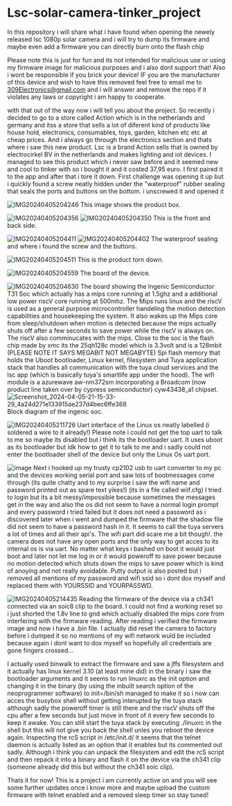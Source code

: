 # Lsc-solar-camera-tinker_project
In this repository i will share what i have found when opening the newely released lsc 1080p solar camera and i will try to dump its firmware and maybe even add a firmware you can directly burn onto the flash chip

Please note this is just for fun and its not intended for malicious use or using my firmware image for malicious purposes and i also dont support that! Also i wont be responsible if you brick your device! IF you are the manufacturer of this device and wish to have this removed feel free to email me to 309Electronics@gmail.com and i will answer and remove the repo if it violates any laws or copyright i am happy to cooperate.

with that out of the way now i will tell you about the project.
So recently i decided to go to a store called Action which is in the netherlands and germany and itss a store that sells a lot of diferent kind of products like house hold, electronics, consumables, toys, garden, kitchen etc etc at cheap prices. And i always go through the electronics section and thats where i saw this new product. Lsc is a brand Action sells that is owned by electrocirkel BV in the netherlands and makes lighting and iot devices. I managed to see this product which i never saw before and it seemed new and cool to tinker with so i bought it and it costed 37,95 euro. I first paired it to the app and after that i tore it down. First challenge was opening it up but i quickly found a screw neatly hidden under the "waterproof" rubber sealing that seals the ports and buttons on the bottom. i unscrewed it and opened it 

![IMG20240405204246](https://github.com/RX309Electronics/Lsc-solar-camera-tinker_project/assets/114357631/30715905-8020-493a-9cb5-4a730b3f65ec)
This image shows the product box.


![IMG20240405204356](https://github.com/RX309Electronics/Lsc-solar-camera-tinker_project/assets/114357631/5bce3bdd-f19b-40bc-a4bf-6bda1f9fc7eb)
![IMG20240405204350](https://github.com/RX309Electronics/Lsc-solar-camera-tinker_project/assets/114357631/7cc7b516-69b7-4c06-9cfc-cb9599c9783c)
This is the front and back side.


![IMG20240405204411](https://github.com/RX309Electronics/Lsc-solar-camera-tinker_project/assets/114357631/b7fb34d2-a296-431c-88de-989d1d944475)
![IMG20240405204402](https://github.com/RX309Electronics/Lsc-solar-camera-tinker_project/assets/114357631/f362a0d4-fcc2-4b70-9a15-7c63939ee06b)
The waterproof sealing and where i found the screw and the buttons.


![IMG20240405204511](https://github.com/RX309Electronics/Lsc-solar-camera-tinker_project/assets/114357631/067385e1-bab2-4ee0-bedf-a6e99f4bacd5)
This is the product torn down.


![IMG20240405204559](https://github.com/RX309Electronics/Lsc-solar-camera-tinker_project/assets/114357631/043e1ddb-e373-44b8-96fa-8ead36223585)
The board of the device.


![IMG20240405204630](https://github.com/RX309Electronics/Lsc-solar-camera-tinker_project/assets/114357631/4e0f71f4-22af-4476-883b-c91f75bbf9d0)
The board showing the Ingenic Semiconductor T31 Soc which actually has a mips core running at 1.5ghz and a additional low power riscV core running at 500mhz. The Mips runs linux and the riscV is used as a general purpose microcontroller handeling the motion detection capabilities and housekeeping the system. It also wakes up the Mips core from sleep/shutdown when motion is detected because the mips actually shuts off after a few seconds to save power while the riscV is always on. The riscV also comminucates with the mips. Close to the soc is the flash chip made by xmc its the 25qh128c model which is 3.3volt and is a 128mbit (PLEASE NOTE IT SAYS MEGABIT NOT MEGABYTE) Spi flash memory that holds the Uboot bootloader, Linux kernel, filesystem and Tuya application stack that handles all communication with the tuya cloud services and the lsc app (which is basically tuya's smartlife app under the hood). The wifi module is a azurewave aw-nm372sm incorporating a Broadcom (now product line taken over by cypress semiconductor) cyw43438_a1 chipset.
![Screenshot_2024-04-05-21-15-33-29_4a24d271e133915ae237d4bec6ffe368](https://github.com/RX309Electronics/Lsc-solar-camera-tinker_project/assets/114357631/597c9342-05f8-47c4-82f6-60e2866e8bd1)
Block diagram of the ingenic soc.


![IMG20240405211726](https://github.com/RX309Electronics/Lsc-solar-camera-tinker_project/assets/114357631/aa1a4e0e-440a-4b58-ae16-d3f22ec3cefa)
Uart interface of the Linux os neatly labelled (i soldered a wire to it already!) Please note i could not get the top uart to talk to me so maybe its disabled but i think its the bootloader uart. It uses uboot as its bootloader but idk how to get it to talk to me and i sadly could not enter the bootloader shell of the device but only the Linux Os uart port. 


![image](https://github.com/RX309Electronics/Lsc-solar-camera-tinker_project/assets/114357631/11be442c-83b7-4088-827c-0ae063f12bb2)
Next i hooked up my trusty cp2102 usb to uart converter to my pc and the devices working serial port and saw lots of bootmessages come through (its quite chatty and to my surprise i saw the wifi name and password printed out as spare text yikes!) (its in a file called wiif.cfg) I tried to login but its a bit messy/impossible because sometimes the messages get in the way and also the os did not seem to have a normal login prompt and every password i tried failed but it does not need a password as i discovered later when i went and dumped the firmware that the shadow file did not seem to have a password hash in it. It seems to call the tuya servers a lot of times and all their api's. The wifi part did scare me a bit though!. the camera does not have any open ports and the only way to get acces to its internal os is via uart. No matter what keys i bashed on boot it would just boot and later not let me log in or it would poweroff to save power because no motion detected which shuts down the mips to save power which is kind of anoying and not really avoidable. 
Putty output is also posted but i removed all mentions of my password and wifi ssid so i dont dox myself and replaced them with YOURSSID and YOURPASSWD.


![IMG20240405214435](https://github.com/RX309Electronics/Lsc-solar-camera-tinker_project/assets/114357631/345a1de1-40bb-4e51-a02e-4654b57aad76)
Reading the firmware of the device via a ch341 connected via an soic8 clip to the board. I could not find a working reset so i just shorted the 1.8v line to gnd which actually disabled the mips core from interfering with the firmware reading. After reading i verified the firmware image and now i have a .bin file. I actually did reset the camera to factory before i dumped it so no mentions of my wifi network wuld be included because again i dont want to dox myself so hopefully all credentials are gone fingers crossed... 

I actually used binwalk to extract the firmware and saw a jffs filesystem and it actually has linux kernel 3.10 (at least mine did) in the binary i saw the bootloader arguments and it seems to run linuxrc as the init option and changing it in the binary (by using the inbuilt search option of the neoprogrammer software) to init=/bin/sh managed to make it so i now can acces the busybox shell without getting interupted by the tuya stack although sadly the poweroff timer is still there and the riscV shuts off the cpu after a few seconds but just move in front of it every few seconds to keep it awake. You can still start the tuya stack by executing ./linuxrc in the shell but this will not give you back the shell unles you reboot the device again. 
Inspecting the rcS script in /etc/init.d/ it seems that the telnet daemon is actually listed as an option that it enables but its commented out sadly. Although i think you can unpack the filesystem and edit the rcS script and then repack it into a binary and flash it on the device via the ch341 clip (someone already did this but without the ch341 soic clip). 

Thats it for now!
This is a project i am currently active on and you will see some further updates once i know more and maybe upload the custom firmware with telnet enabled and a removed sleep timer so stay tuned!


